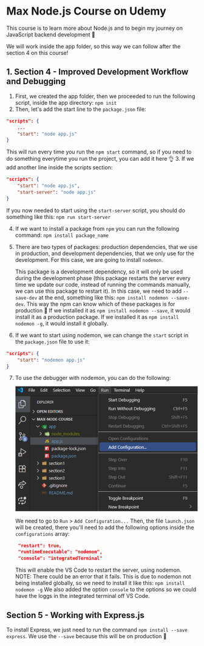 # Max Node.js Course on Udemy

This course is to learn more about Node.js and to begin my journey on JavaScript backend development 🚀

We will work inside the app folder, so this way we can follow after the section 4 on this course!

## 1. Section 4 - Improved Development Workflow and Debugging

1. First, we created the app folder, then we proceeded to run the following script, inside the app directory: `npm init`
2. Then, let's add the start line to the `package.json` file:

```json
"scripts": {
    ...
    "start": "node app.js"
}
```

This will run every time you run the `npm start` command, so if you need to do something everytime you run the project, you can add it here 👌 3. If we add another line inside the scripts section:

```json
"scripts": {
    "start": "node app.js",
    "start-server": "node app.js"
}
```

If you now needed to start using the `start-server` script, you should do something like this: `npm run start-server`

4. If we want to install a package from `npm` you can run the following command: `npm install package_name`
5. There are two types of packages: production dependencies, that we use in production, and development dependencies, that we only use for the development. For this case, we are going to install `nodemon`.

   This package is a development dependency, so it will only be used during the development phase (this package restarts the server every time we update our code, instead of running the commands manually, we can use this package to restart it).
   In this case, we need to add `--save-dev` at the end, something like this: `npm install nodemon --save-dev`. This way the npm can know which of these packages is for production 🚀
   If we installed it as `npm install nodemon --save`, it would install it as a production package.
   If we installed it as `npm install nodemon -g`, it would install it globally.

6. If we want to start using nodemon, we can change the `start` script in the `package.json` file to use it:

```json
"scripts": {
    "start": "nodemon app.js"
}
```

7. To use the debugger with nodemon, you can do the following:

   ![setting debugger options](/images/1.set%20debugger%20options.png)

   We need to go to `Run` > `Add Configuration...`
   Then, the file `launch.json` will be created, there you'll need to add the following options inside the `configurations` array:

   ```json
    "restart": true,
    "runtimeExecutable": "nodemon",
    "console": "integratedTerminal"
   ```

   This will enable the VS Code to restart the server, using nodemon.
   NOTE: There could be an error that it fails. This is due to nodemon not being installed globally, so we need to install it like this: `npm install nodemon -g`
   We also added the option `console` to the options so we could have the loggs in the integrated terminal off VS Code.

## Section 5 - Working with Express.js

To install Express, we just need to run the command `npm install --save express`. We use the `--save` because this will be on production 🚀
